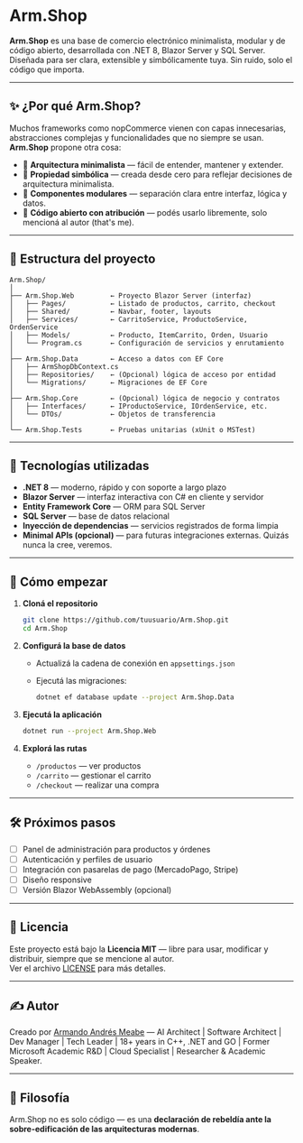 # Arm.Shop

**Arm.Shop** es una base de comercio electrónico minimalista, modular y de código abierto, desarrollada con .NET 8, Blazor Server y SQL Server. Diseñada para ser clara, extensible y simbólicamente tuya. Sin ruido, solo el código que importa.

---

## ✨ ¿Por qué Arm.Shop?

Muchos frameworks como nopCommerce vienen con capas innecesarias, abstracciones complejas y funcionalidades que no siempre se usan. **Arm.Shop** propone otra cosa:

- 🧱 **Arquitectura minimalista** — fácil de entender, mantener y extender.
- 🧠 **Propiedad simbólica** — creada desde cero para reflejar decisiones de arquitectura minimalista.
- 🧩 **Componentes modulares** — separación clara entre interfaz, lógica y datos.
- 🧰 **Código abierto con atribución** — podés usarlo libremente, solo mencioná al autor (that's me).

---

## 🧱 Estructura del proyecto

```
Arm.Shop/
│
├── Arm.Shop.Web         ← Proyecto Blazor Server (interfaz)
│   ├── Pages/           ← Listado de productos, carrito, checkout
│   ├── Shared/          ← Navbar, footer, layouts
│   ├── Services/        ← CarritoService, ProductoService, OrdenService
│   ├── Models/          ← Producto, ItemCarrito, Orden, Usuario
│   └── Program.cs       ← Configuración de servicios y enrutamiento
│
├── Arm.Shop.Data        ← Acceso a datos con EF Core
│   ├── ArmShopDbContext.cs
│   ├── Repositories/    ← (Opcional) lógica de acceso por entidad
│   └── Migrations/      ← Migraciones de EF Core
│
├── Arm.Shop.Core        ← (Opcional) lógica de negocio y contratos
│   ├── Interfaces/      ← IProductoService, IOrdenService, etc.
│   └── DTOs/            ← Objetos de transferencia
│
└── Arm.Shop.Tests       ← Pruebas unitarias (xUnit o MSTest)
```

---

## 🧪 Tecnologías utilizadas

- **.NET 8** — moderno, rápido y con soporte a largo plazo
- **Blazor Server** — interfaz interactiva con C# en cliente y servidor
- **Entity Framework Core** — ORM para SQL Server
- **SQL Server** — base de datos relacional
- **Inyección de dependencias** — servicios registrados de forma limpia
- **Minimal APIs (opcional)** — para futuras integraciones externas. Quizás nunca la cree, veremos.

---

## 🚀 Cómo empezar

1. **Cloná el repositorio**

   ```bash
   git clone https://github.com/tuusuario/Arm.Shop.git
   cd Arm.Shop
   ```

2. **Configurá la base de datos**

   - Actualizá la cadena de conexión en `appsettings.json`
   - Ejecutá las migraciones:

     ```bash
     dotnet ef database update --project Arm.Shop.Data
     ```

3. **Ejecutá la aplicación**

   ```bash
   dotnet run --project Arm.Shop.Web
   ```

4. **Explorá las rutas**

   - `/productos` — ver productos
   - `/carrito` — gestionar el carrito
   - `/checkout` — realizar una compra

---

## 🛠️ Próximos pasos

- [ ] Panel de administración para productos y órdenes
- [ ] Autenticación y perfiles de usuario
- [ ] Integración con pasarelas de pago (MercadoPago, Stripe)
- [ ] Diseño responsive
- [ ] Versión Blazor WebAssembly (opcional)

---

## 📄 Licencia

Este proyecto está bajo la **Licencia MIT** — libre para usar, modificar y distribuir, siempre que se mencione al autor.  
Ver el archivo [LICENSE](./LICENSE) para más detalles.

---

## ✍️ Autor

Creado por [Armando Andrés Meabe](https://www.linkedin.com/in/armandomeabe/) — AI Architect | Software Architect | Dev Manager | Tech Leader | 18+ years in C++, .NET and GO | Former Microsoft Academic R&D | Cloud Specialist | Researcher & Academic Speaker.

---

## 🧭 Filosofía

Arm.Shop no es solo código — es una **declaración de rebeldía ante la sobre-edificación de las arquitecturas modernas**.  

